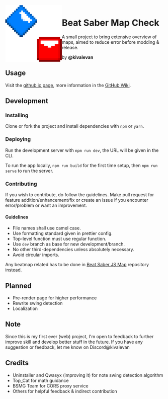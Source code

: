<img align="left" src="./public/img/icon-large.png" height="180" width="180">

# Beat Saber Map Check

A small project to bring extensive overview of maps, aimed to reduce error
before modding & release.

by **@kivalevan**

## Usage

Visit the [github.io page](https://kivalevan.github.io/BeatSaber-MapCheck/),
more information in the
[GitHub Wiki](https://github.com/KivalEvan/BeatSaber-MapCheck/wiki).

## Development

### Installing

Clone or fork the project and install dependencies with `npm` or `yarn`.

### Deploying

Run the development server with `npm run dev`, the URL will be given in the CLI.

To run the app locally, `npm run build` for the first time setup, then
`npm run serve` to run the server.

### Contributing

If you wish to contribute, do follow the guidelines. Make pull request for
feature addition/enhancement/fix or create an issue if you encounter
error/problem or want an improvement.

#### Guidelines

- File names shall use camel case.
- Use formatting standard given in prettier config.
- Top-level function must use regular function.
- Use `dev` branch as base for new development/branch.
- No other third-dependencies unless absolutely necessary.
- Avoid circular imports.

Any beatmap related has to be done in
[Beat Saber JS Map](https://github.com/KivalEvan/BeatSaber-JSMap) repository
instead.

## Planned

- Pre-render page for higher performance
- Rewrite swing detection
- Localization

## Note

Since this is my first ever (web) project, I'm open to feedback to further
improve skill and develop better stuff in the future. If you have any suggestion
or feedback, let me know on Discord@kivalevan

## Credits

- Uninstaller and Qwasyx (improving it) for note swing detection algorithm
- Top_Cat for math guidance
- BSMG Team for CORS proxy service
- Others for helpful feedback & indirect contribution
